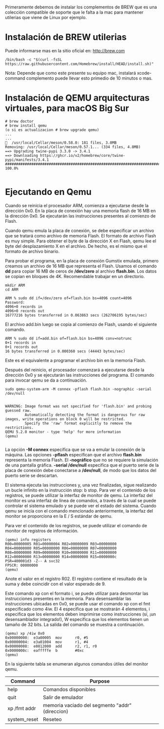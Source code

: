 

Primeramente debemos de instalar los complementos de BREW que es una colección compatible de soporte que le falta a la mac para mantener utilerias que viene de Linux por ejemplo.

# Instalación de BREW utilerias

Puede informarse mas en la sitio oficial en: http://brew.com
```
/bin/bash -c "$(curl -fsSL https://raw.githubusercontent.com/Homebrew/install/HEAD/install.sh)"
```
Nota: Depende que como este presente su equipo mac, instalará xcode-command complemento puede llevar esto primedio de 10 minutos o mas.

# Instalación de QEMU arquitecturas virtuales, para macOS Big Sur

```
# brew doctor
# brew install qemu
(o si es actualizacion # brew upgrade qemu)
...
...
🍺  /usr/local/Cellar/meson/0.58.0: 181 files, 3.0MB
Removing: /usr/local/Cellar/meson/0.57.1... (334 files, 4.8MB)
==> Upgrading twine-pypi 3.3.0 -> 3.4.1
==> Downloading https://ghcr.io/v2/homebrew/core/twine-pypi/manifests/3.4.1
######################################################################## 100.0%


```


# Ejecutando en Qemu

Cuando se reinicia el procesador ARM, comienza a ejecutarse desde la dirección 0x0. En la placa de conexión hay una memoria flash de 16 MB en la dirección 0x0. Se ejecutarán las instrucciones presentes al comienzo de Flash.

Cuando qemu emula la placa de conexión, se debe especificar un archivo que se tratará como archivo de memoria Flash. El formato de archivo Flash es muy simple. Para obtener el byte de la dirección X en Flash, qemu lee el byte del desplazamiento X en el archivo. De hecho, es el mismo que el formato de archivo binario.

Para probar el programa, en la placa de conexión Gumstix emulada, primero creamos un archivo de 16 MB que representa el Flash. Usamos el comando **dd** para copiar 16 MB de ceros de **/dev/zero** al archivo **flash.bin**. Los datos se copian en bloques de 4K. Recomendable trabajar en un directorio.

```
mkdir ARM
cd ARM

ARM % sudo dd if=/dev/zero of=flash.bin bs=4096 count=4096
Password:
4096+0 records in
4096+0 records out
16777216 bytes transferred in 0.063863 secs (262706195 bytes/sec)

```
El archivo add.bin luego se copia al comienzo de Flash, usando el siguiente comando.

```
ARM % sudo dd if=add.bin of=flash.bin bs=4096 conv=notrunc
0+1 records in
0+1 records out
16 bytes transferred in 0.000360 secs (44443 bytes/sec)
```
Este es el equivalente a programar el archivo bin en la memoria Flash.

Después del reinicio, el procesador comenzará a ejecutarse desde la dirección 0x0 y se ejecutarán las instrucciones del programa. El comando para invocar qemu se da a continuación.
```
sudo qemu-system-arm -M connex -pflash flash.bin -nographic -serial /dev/null


WARNING: Image format was not specified for 'flash.bin' and probing guessed raw.
         Automatically detecting the format is dangerous for raw images, write operations on block 0 will be restricted.
         Specify the 'raw' format explicitly to remove the restrictions.
QEMU 5.2.0 monitor - type 'help' for more information
(qemu)


```

La opción **-M connex** especifica que se va a emular la conexión de la máquina. Las opciones **-pflash** especifican que el archivo **flash.bin** representa la memoria Flash. El **-nográfico**  que no se requiere la simulación de una pantalla gráfica. **-serial /dev/null** especifica que el puerto serie de la placa de conexión debe conectarse a **/dev/null**, de modo que los datos del puerto serie se descartan.

El sistema ejecuta las instrucciones y, una vez finalizadas, sigue realizando un bucle infinito en la instrucción stop: b stop. Para ver el contenido de los registros, se puede utilizar la interfaz de monitor de qemu. La interfaz del monitor es una interfaz de línea de comandos, a través de la cual se puede controlar el sistema emulado y se puede ver el estado del sistema. Cuando qemu se inicia con el comando mencionado anteriormente, la interfaz del monitor se proporciona en la E / S estándar de qemu.

Para ver el contenido de los registros, se puede utilizar el comando de monitor de registros de información.

```
(qemu) info registers
R00=00000005 R01=00000004 R02=00000009 R03=00000000
R04=00000000 R05=00000000 R06=00000000 R07=00000000
R08=00000000 R09=00000000 R10=00000000 R11=00000000
R12=00000000 R13=00000000 R14=00000000 R15=0000000c
PSR=400001d3 -Z-- A svc32
FPSCR: 00000000
(qemu)
```
Anote el valor en el registro R02. El registro contiene el resultado de la suma y debe coincidir con el valor esperado de 9.

Este comando xp con el formato i, se puede utilizar para desmontar las instrucciones presentes en la memoria. Para desensamblar las instrucciones ubicadas en 0x0, se puede usar el comando xp con el fmt especificado como 4iw. El 4 especifica que se mostrarán 4 elementos, i especifica que los elementos deben imprimirse como instrucciones (sí, ¡un desensamblador integrado!), W especifica que los elementos tienen un tamaño de 32 bits. La salida del comando se muestra a continuación.

```
(qemu) xp /4iw 0x0
0x00000000:  e3a00005  mov      r0, #5
0x00000004:  e3a01004  mov      r1, #4
0x00000008:  e0812000  add      r2, r1, r0
0x0000000c:  eafffffe  b        #0xc
(qemu)
```
En la siguiente tabla se enumeran algunos comandos útiles del monitor qemu.

| Command      | Purpose              |
|--------------|----------------------|
| help         | Comandos disponibles |
| quit         | Salir de emulador    |
| xp /fmt addr | memoria vaciado del segmento "addr" (direccion)             |
| system_reset | Reseteo              |


